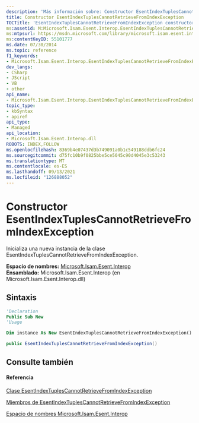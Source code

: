 ```yaml
---
description: 'Más información sobre: Constructor EsentIndexTuplesCannotRetrieveFromIndexException'
title: Constructor EsentIndexTuplesCannotRetrieveFromIndexException
TOCTitle: 'EsentIndexTuplesCannotRetrieveFromIndexException constructor '
ms:assetid: M:Microsoft.Isam.Esent.Interop.EsentIndexTuplesCannotRetrieveFromIndexException.#ctor
ms:mtpsurl: https://msdn.microsoft.com/library/microsoft.isam.esent.interop.esentindextuplescannotretrievefromindexexception.esentindextuplescannotretrievefromindexexception(v=EXCHG.10)
ms:contentKeyID: 55101777
ms.date: 07/30/2014
ms.topic: reference
f1_keywords:
- Microsoft.Isam.Esent.Interop.EsentIndexTuplesCannotRetrieveFromIndexException.EsentIndexTuplesCannotRetrieveFromIndexException
dev_langs:
- CSharp
- JScript
- VB
- other
api_name:
- Microsoft.Isam.Esent.Interop.EsentIndexTuplesCannotRetrieveFromIndexException..ctor
topic_type:
- kbSyntax
- apiref
api_type:
- Managed
api_location:
- Microsoft.Isam.Esent.Interop.dll
ROBOTS: INDEX,FOLLOW
ms.openlocfilehash: 8369b4e07437d3b749091a0b1c549188ddb6fc24
ms.sourcegitcommit: d75fc10b9f0825bbe5ce5045c90d4045e3c53243
ms.translationtype: MT
ms.contentlocale: es-ES
ms.lasthandoff: 09/13/2021
ms.locfileid: "126888052"
---
```

# <a name="esentindextuplescannotretrievefromindexexception-constructor"></a>Constructor EsentIndexTuplesCannotRetrieveFromIndexException

Inicializa una nueva instancia de la clase EsentIndexTuplesCannotRetrieveFromIndexException.

**Espacio de nombres:**  [Microsoft.Isam.Esent.Interop](./microsoft.isam.esent.interop-namespace.md)  
**Ensamblado:**  Microsoft.Isam.Esent.Interop (en Microsoft.Isam.Esent.Interop.dll)

## <a name="syntax"></a>Sintaxis

``` vb
'Declaration
Public Sub New
'Usage

Dim instance As New EsentIndexTuplesCannotRetrieveFromIndexException()
```

``` csharp
public EsentIndexTuplesCannotRetrieveFromIndexException()
```

## <a name="see-also"></a>Consulte también

#### <a name="reference"></a>Referencia

[Clase EsentIndexTuplesCannotRetrieveFromIndexException](./esentindextuplescannotretrievefromindexexception-class.md)

[Miembros de EsentIndexTuplesCannotRetrieveFromIndexException](./esentindextuplescannotretrievefromindexexception-members.md)

[Espacio de nombres Microsoft.Isam.Esent.Interop](./microsoft.isam.esent.interop-namespace.md)
